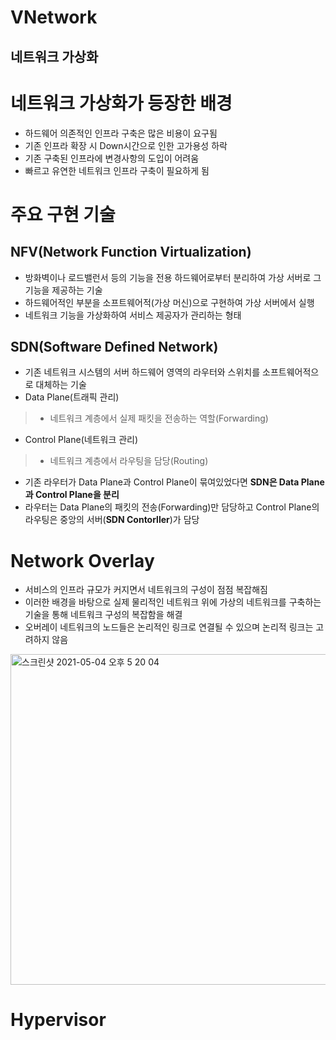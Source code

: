 VNetwork
===========================
네트워크 가상화
---------------------------

# 네트워크 가상화가 등장한 배경   
* 하드웨어 의존적인 인프라 구축은 많은 비용이 요구됨
* 기존 인프라 확장 시 Down시간으로 인한 고가용성 하락
* 기존 구축된 인프라에 변경사항의 도입이 어려움
* 빠르고 유연한 네트워크 인프라 구축이 필요하게 됨

# 주요 구현 기술 
## NFV(Network Function Virtualization)
* 방화벽이나 로드밸런서 등의 기능을 전용 하드웨어로부터 분리하여 가상 서버로 그 기능을 제공하는 기술
* 하드웨어적인 부분을 소프트웨어적(가상 머신)으로 구현하여 가상 서버에서 실행
* 네트워크 기능을 가상화하여 서비스 제공자가 관리하는 형태



## SDN(Software Defined Network)
* 기존 네트워크 시스템의 서버 하드웨어 영역의 라우터와 스위치를 소프트웨어적으로 대체하는 기술
* Data Plane(트래픽 관리)   
> * 네트워크 계층에서 실제 패킷을 전송하는 역할(Forwarding)   
* Control Plane(네트워크 관리)   
> * 네트워크 계층에서 라우팅을 담당(Routing)   
* 기존 라우터가 Data Plane과 Control Plane이 묶여있었다면 **SDN은 Data Plane과 Control Plane을 분리**
*  라우터는 Data Plane의 패킷의 전송(Forwarding)만 담당하고 Control Plane의 라우팅은 중앙의 서버(**SDN Contorller**)가 담당


# Network Overlay
* 서비스의 인프라 규모가 커지면서 네트워크의 구성이 점점 복잡해짐
* 이러한 배경을 바탕으로 실제 물리적인 네트워크 위에 가상의 네트워크를 구축하는 기술을 통해 네트워크 구성의 복잡함을 해결   
* 오버레이 네트워크의 노드들은 논리적인 링크로 연결될 수 있으며 논리적 링크는 고려하지 않음
<img width="529" alt="스크린샷 2021-05-04 오후 5 20 04" src="https://user-images.githubusercontent.com/57285121/116977117-037a9280-acfd-11eb-87f0-f2db6c3522cc.png">   

# Hypervisor
